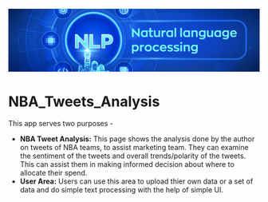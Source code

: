 ![App Image](/nlp_image_1.png)

# NBA_Tweets_Analysis

This app serves two purposes -

* **NBA Tweet Analysis:** This page shows the analysis done by the author on tweets of NBA teams, to assist marketing team. They can examine the sentiment of the tweets and overall trends/polarity of the tweets. This can assist them in making informed decision about where to allocate their spend.
* **User Area:** Users can use this area to upload thier own data or a set of data and do simple text processing with the help of simple UI.
